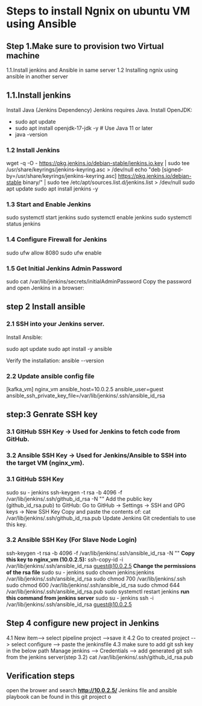 # Steps to install Ngnix on ubuntu VM using Ansible

## Step 1.Make sure to provision two Virtual machine
   1.1.Install jenkins and Ansible in same server
   1.2 Installing ngnix using ansible in another server

## 1.1.Install jenkins 
Install Java (Jenkins Dependency)
Jenkins requires Java. Install OpenJDK:
- sudo apt update
- sudo apt install openjdk-17-jdk -y  # Use Java 11 or later
- java -version
### 1.2 Install Jenkins
wget -q -O - https://pkg.jenkins.io/debian-stable/jenkins.io.key | sudo tee /usr/share/keyrings/jenkins-keyring.asc > /dev/null
echo "deb [signed-by=/usr/share/keyrings/jenkins-keyring.asc] https://pkg.jenkins.io/debian-stable binary/" | sudo tee /etc/apt/sources.list.d/jenkins.list > /dev/null
sudo apt update
sudo apt install jenkins -y

### 1.3 Start and Enable Jenkins

sudo systemctl start jenkins
sudo systemctl enable jenkins
sudo systemctl status jenkins

### 1.4 Configure Firewall for Jenkins

sudo ufw allow 8080
sudo ufw enable

### 1.5 Get Initial Jenkins Admin Password

sudo cat /var/lib/jenkins/secrets/initialAdminPassword
Copy the password and open Jenkins in a browser:

## step 2 Install ansible

### 2.1 SSH into your Jenkins server.

Install Ansible:

sudo apt update
sudo apt install -y ansible

Verify the installation:
ansible --version

### 2.2 Update ansible config file
[kafka_vm]
nginx_vm ansible_host=10.0.2.5 
ansible_user=guest 
ansible_ssh_private_key_file=/var/lib/jenkins/.ssh/ansible_id_rsa

## step:3  Genrate SSH key
### 3.1 GitHub SSH Key → Used for Jenkins to fetch code from GitHub.
### 3.2 Ansible SSH Key → Used for Jenkins/Ansible to SSH into the target VM (nginx_vm).

### 3.1 GitHub SSH Key
sudo su - jenkins
ssh-keygen -t rsa -b 4096 -f /var/lib/jenkins/.ssh/github_id_rsa -N ""
    Add the public key (github_id_rsa.pub) to GitHub:
    Go to GitHub → Settings → SSH and GPG keys → New SSH Key
    Copy and paste the contents of:
    cat /var/lib/jenkins/.ssh/github_id_rsa.pub
Update Jenkins Git credentials to use this key.
### 3.2 Ansible SSH Key (For Slave Node Login)

ssh-keygen -t rsa -b 4096 -f /var/lib/jenkins/.ssh/ansible_id_rsa -N ""
**Copy this key to nginx_vm (10.0.2.5):**
ssh-copy-id -i /var/lib/jenkins/.ssh/ansible_id_rsa guest@10.0.2.5
**Change the permissions of the rsa file**
sudo su - jenkins
sudo chown jenkins:jenkins /var/lib/jenkins/.ssh/ansible_id_rsa
sudo chmod 700 /var/lib/jenkins/.ssh
sudo chmod 600 /var/lib/jenkins/.ssh/ansible_id_rsa
sudo chmod 644 /var/lib/jenkins/.ssh/ansible_id_rsa.pub
sudo systemctl restart jenkins
**run this command from jenkins server** 
sudo su - jenkins
ssh -i /var/lib/jenkins/.ssh/ansible_id_rsa guest@10.0.2.5

## Step 4 configure new project in Jenkins

4.1 New item--> select pipeline project -->save it
4.2 Go to created project --> select configure --> paste the jenkinsfile
4.3 make sure to add git ssh key in the below path
    Manage jenkins --> Credentials --> add generated git ssh from the jenkins server(step 3.2)
    cat /var/lib/jenkins/.ssh/github_id_rsa.pub

## Verification steps

open the brower and search **http://10.0.2.5/**
Jenkins file and ansible playbook can be found in this git project o





